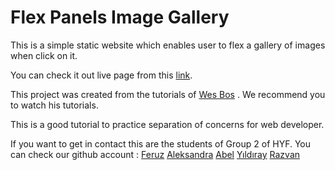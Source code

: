 # Flex Panels Image Gallery

This is a simple static website which enables user to flex a gallery of images when click on it. 

You can check it out live page from this [link](abelroland.github.io/flex-panel/).

This project was created from the tutorials of [Wes Bos](https://github.com/wesbos/JavaScript30/tree/master/05%20-%20Flex%20Panel%20Gallery) . We recommend you to watch his tutorials.

This is a good tutorial to practice separation of concerns for web developer. 

If you want to get in contact this are the students of Group 2 of HYF. You can check our github account :
[Feruz](https://github.com/Feruzteame)
[Aleksandra](https://github.com/aleks2407)
[Abel](https://github.com/abelRoland)
[Yıldıray](https://github.com/yildiraykoyuncu)
[Razvan](https://github.com/razvanbrb)

